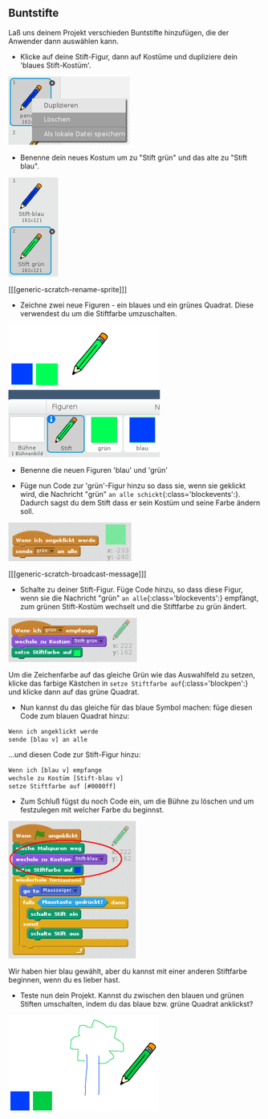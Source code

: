 ## Buntstifte

Laß uns deinem Projekt verschieden Buntstifte hinzufügen, die der Anwender dann auswählen kann.

+ Klicke auf deine Stift-Figur, dann auf Kostüme und dupliziere dein 'blaues Stift-Kostüm'.

![screenshot](images/paint-blue-duplicate.png)

+ Benenne dein neues Kostum um zu "Stift grün" und das alte zu "Stift blau".

![screenshot](images/paint-pencil-green.png)

[[[generic-scratch-rename-sprite]]]

+ Zeichne zwei neue Figuren - ein blaues und ein grünes Quadrat. Diese verwendest du um die Stiftfarbe umzuschalten.

![screenshot](images/paint-selectors.png)

+ Benenne die neuen Figuren 'blau' und 'grün'

+ Füge nun Code zur 'grün'-Figur hinzu so dass sie, wenn sie geklickt wird, die Nachricht "grün" `an alle schickt`{:class='blockevents':}. Dadurch sagst du dem Stift dass er sein Kostüm und seine Farbe ändern soll.

![Sende grün](images/paint-broadcast-green.png)

[[[generic-scratch-broadcast-message]]]

+ Schalte zu deiner Stift-Figur. Füge Code hinzu, so dass diese Figur, wenn sie die Nachricht "grün" `an alle`{:class='blockevents':} empfängt, zum grünen Stift-Kostüm wechselt und die Stiftfarbe zu grün ändert.

![Broadcast green](images/broadcast-green.png)

Um die Zeichenfarbe auf das gleiche Grün wie das Auswahlfeld zu setzen, klicke das farbige Kästchen in `setze Stiftfarbe auf`{:class='blockpen':} und klicke dann auf das grüne Quadrat.

+ Nun kannst du das gleiche für das blaue Symbol machen: füge diesen Code zum blauen Quadrat hinzu:

```blocks
Wenn ich angeklickt werde
sende [blau v] an alle
```

...und diesen Code zur Stift-Figur hinzu:

```blocks
Wenn ich [blau v] empfange
wechsle zu Kostüm [Stift-blau v]
setze Stiftfarbe auf [#0000ff]
```

+ Zum Schluß fügst du noch Code ein, um die Bühne zu löschen und um festzulegen mit welcher Farbe du beginnst.

![Stift starten](images/start-pencil.png)

Wir haben hier blau gewählt, aber du kannst mit einer anderen Stiftfarbe beginnen, wenn du es lieber hast.

+ Teste nun dein Projekt. Kannst du zwischen den blauen und grünen Stiften umschalten, indem du das blaue bzw. grüne Quadrat anklickst?

![screenshot](images/paint-pens-test.png)